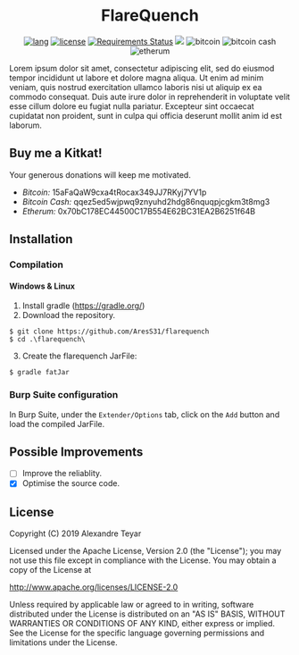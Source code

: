 <p align="center">
  <h1 align="center">FlareQuench</h1>
  <p align="center">
      <a href="https://www.java.com"><img alt="lang" src="https://img.shields.io/badge/lang-Java-blue.svg"></a>
      <a href="https://opensource.org/licenses/Apache-2.0"><img alt="license" src="https://img.shields.io/badge/license-Apache%202.0-red.svg"></a>
      <a href="https://requires.io/github/AresS31/flarequench/requirements/?branch=master"><img src="https://requires.io/github/AresS31/flarequench/requirements.svg?branch=master" alt="Requirements Status" /></a>
      <a href="https://www.codacy.com/manual/AresS31/flarequench?utm_source=github.com&amp;utm_medium=referral&amp;utm_content=AresS31/flarequench&amp;utm_campaign=Badge_Grade"><img src="https://api.codacy.com/project/badge/Grade/215a78f224944b58b0805ad2dee266fa"/></a>
      <img alt="bitcoin" src="https://img.shields.io/badge/bitcoin-15aFaQaW9cxa4tRocax349JJ7RKyj7YV1p-yellow.svg">
      <img alt="bitcoin cash" src="https://img.shields.io/badge/bitcoin%20cash-qqez5ed5wjpwq9znyuhd2hdg86nquqpjcgkm3t8mg3-yellow.svg">
      <img alt="etherum" src="https://img.shields.io/badge/etherum-0x70bC178EC44500C17B554E62BC31EA2B6251f64B-yellow.svg">
  </p>
</p>

Lorem ipsum dolor sit amet, consectetur adipiscing elit, sed do eiusmod tempor incididunt ut labore et dolore magna aliqua. Ut enim ad minim veniam, quis nostrud exercitation ullamco laboris nisi ut aliquip ex ea commodo consequat. Duis aute irure dolor in reprehenderit in voluptate velit esse cillum dolore eu fugiat nulla pariatur. Excepteur sint occaecat cupidatat non proident, sunt in culpa qui officia deserunt mollit anim id est laborum.

## Buy me a Kitkat!
Your generous donations will keep me motivated.

* *Bitcoin:* 15aFaQaW9cxa4tRocax349JJ7RKyj7YV1p
* *Bitcoin Cash:* qqez5ed5wjpwq9znyuhd2hdg86nquqpjcgkm3t8mg3
* *Etherum:* 0x70bC178EC44500C17B554E62BC31EA2B6251f64B

## Installation
### Compilation
#### Windows & Linux
1. Install gradle (<https://gradle.org/>)
2. Download the repository.
```console
$ git clone https://github.com/AresS31/flarequench
$ cd .\flarequench\
```
3. Create the flarequench JarFile:
```console
$ gradle fatJar
```

### Burp Suite configuration
In Burp Suite, under the `Extender/Options` tab, click on the `Add` button and load the compiled JarFile. 

## Possible Improvements
- [ ] Improve the reliablity.
- [x] Optimise the source code.

## License
Copyright (C) 2019 Alexandre Teyar

Licensed under the Apache License, Version 2.0 (the "License");
you may not use this file except in compliance with the License.
You may obtain a copy of the License at

<http://www.apache.org/licenses/LICENSE-2.0>

Unless required by applicable law or agreed to in writing, software
distributed under the License is distributed on an "AS IS" BASIS,
WITHOUT WARRANTIES OR CONDITIONS OF ANY KIND, either express or implied.
See the License for the specific language governing permissions and
limitations under the License.
